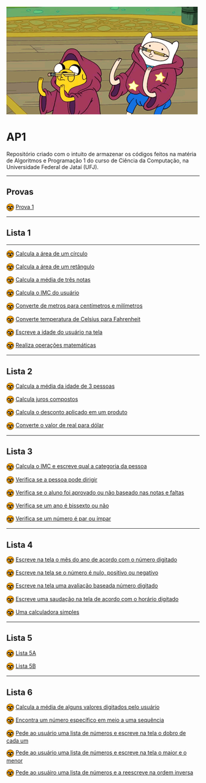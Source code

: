 ![maguinhos](https://github.com/AguineloP/Images/blob/af149a487a56e89884d7b52c901c8c6c80d45809/Adventure%20Time%201.gif)

# AP1
Repositório criado com o intuito de armazenar os códigos feitos na matéria de Algoritmos e Programação 1 do curso de Ciência da Computação, na Universidade Federal de Jataí (UFJ).
__________
## Provas 
<img src="https://github.com/AguineloP/Images/blob/af149a487a56e89884d7b52c901c8c6c80d45809/JAKE.png?raw=true" alt="Ícone" width="20" height="20" align="center"> [Prova 1](https://github.com/AguineloP/AP1/blob/5246757c194d4cd0ad9164311433889f466ef3dc/Provas/Prova1%20-%20AP1.c)
__________
## Lista 1
__________
<img src="https://github.com/AguineloP/Images/blob/af149a487a56e89884d7b52c901c8c6c80d45809/JAKE.png?raw=true" alt="Ícone" width="20" height="20" align = "center"> [Calcula a área de um círculo](https://github.com/AguineloP/AP1/blob/a280c82f984ba9fea1db241d79161ba13fe25017/Lista%201/c%C3%ADrculo.c)  

<img src="https://github.com/AguineloP/Images/blob/af149a487a56e89884d7b52c901c8c6c80d45809/JAKE.png?raw=true" alt="Ícone" width="20" height="20" align = "center"> [Calcula a área de um retângulo](https://github.com/AguineloP/AP1/blob/63d0ac3f23b70b213b1d7c32c6b0e8f94d9d74e8/Lista%201/ret%C3%A2ngulo.c)

<img src="https://github.com/AguineloP/Images/blob/af149a487a56e89884d7b52c901c8c6c80d45809/JAKE.png?raw=true" alt="Ícone" width="20" height="20" align = "center"> [Calcula a média de três notas](https://github.com/AguineloP/AP1/blob/a280c82f984ba9fea1db241d79161ba13fe25017/Lista%201/M%C3%A9diaNotas.c)

<img src="https://github.com/AguineloP/Images/blob/af149a487a56e89884d7b52c901c8c6c80d45809/JAKE.png?raw=true" alt="Ícone" width="20" height="20" align = "center"> [Calcula o IMC do usuário](https://github.com/AguineloP/AP1/blob/a280c82f984ba9fea1db241d79161ba13fe25017/Lista%201/IMC.c)

<img src="https://github.com/AguineloP/Images/blob/af149a487a56e89884d7b52c901c8c6c80d45809/JAKE.png?raw=true" alt="Ícone" width="20" height="20" align = "center"> [Converte de metros para centímetros e milímetros](https://github.com/AguineloP/AP1/blob/a280c82f984ba9fea1db241d79161ba13fe25017/Lista%201/escala.c)

<img src="https://github.com/AguineloP/Images/blob/af149a487a56e89884d7b52c901c8c6c80d45809/JAKE.png?raw=true" alt="Ícone" width="20" height="20" align = "center"> [Converte temperatura de Celsius para Fahrenheit](https://github.com/AguineloP/AP1/blob/abd16a892208e825de2fff031f5104033d109d2e/Lista%201/temperatura.c)

<img src="https://github.com/AguineloP/Images/blob/af149a487a56e89884d7b52c901c8c6c80d45809/JAKE.png?raw=true" alt="Ícone" width="20" height="20" align = "center"> [Escreve a idade do usuário na tela](https://github.com/AguineloP/AP1/blob/abd16a892208e825de2fff031f5104033d109d2e/Lista%201/idade.c)

<img src="https://github.com/AguineloP/Images/blob/af149a487a56e89884d7b52c901c8c6c80d45809/JAKE.png?raw=true" alt="Ícone" width="20" height="20" align = "center"> [Realiza operações matemáticas](https://github.com/AguineloP/AP1/blob/f089a85fa11f506745195577bbb10d71973df893/Lista%201/OpMat.c)

__________
## Lista 2
<img src="https://github.com/AguineloP/Images/blob/af149a487a56e89884d7b52c901c8c6c80d45809/JAKE.png?raw=true" alt="Ícone" width="20" height="20" align = "center"> [Calcula a média da idade de 3 pessoas](https://github.com/AguineloP/AP1/blob/ae65bfe035fa8136cff71dc8cbdf276b03432fed/Lista%202/m%C3%A9diaId.c)

<img src="https://github.com/AguineloP/Images/blob/af149a487a56e89884d7b52c901c8c6c80d45809/JAKE.png?raw=true" alt="Ícone" width="20" height="20" align = "center"> [Calcula juros compostos](https://github.com/AguineloP/AP1/blob/ae65bfe035fa8136cff71dc8cbdf276b03432fed/Lista%202/Juros.c)
 
<img src="https://github.com/AguineloP/Images/blob/af149a487a56e89884d7b52c901c8c6c80d45809/JAKE.png?raw=true" alt="Ícone" width="20" height="20" align = "center"> [Calcula o desconto aplicado em um produto](https://github.com/AguineloP/AP1/blob/2e7bc9276819e26222deab414844bcf0b9991abd/Lista%202/desconto.c)
   
<img src="https://github.com/AguineloP/Images/blob/af149a487a56e89884d7b52c901c8c6c80d45809/JAKE.png?raw=true" alt="Ícone" width="20" height="20" align = "center"> [Converte o valor de real para dólar](https://github.com/AguineloP/AP1/blob/5c4c1a5867eefd44d05acddbd78b4d96613945b0/Lista%202/dolar.c)

__________
## Lista 3

<img src="https://github.com/AguineloP/Images/blob/af149a487a56e89884d7b52c901c8c6c80d45809/JAKE.png?raw=true" alt="Ícone" width="20" height="20" align = "center"> [Calcula o IMC e escreve qual a categoria da pessoa](https://github.com/AguineloP/AP1/blob/7cf7a8464f0a347497de5913592fd1848306be6f/Lista%203/IMC2.c)

<img src="https://github.com/AguineloP/Images/blob/af149a487a56e89884d7b52c901c8c6c80d45809/JAKE.png?raw=true" alt="Ícone" width="20" height="20" align = "center"> [Verifica se a pessoa pode dirigir](https://github.com/AguineloP/AP1/blob/7cf7a8464f0a347497de5913592fd1848306be6f/Lista%203/carteira.c)

<img src="https://github.com/AguineloP/Images/blob/af149a487a56e89884d7b52c901c8c6c80d45809/JAKE.png?raw=true" alt="Ícone" width="20" height="20" align = "center"> [Verifica se o aluno foi aprovado ou não baseado nas notas e faltas](https://github.com/AguineloP/AP1/blob/7cf7a8464f0a347497de5913592fd1848306be6f/Lista%203/nota_Presen%C3%A7a.c)

<img src="https://github.com/AguineloP/Images/blob/af149a487a56e89884d7b52c901c8c6c80d45809/JAKE.png?raw=true" alt="Ícone" width="20" height="20" align = "center"> [Verifica se um ano é bissexto ou não](https://github.com/AguineloP/AP1/blob/7cf7a8464f0a347497de5913592fd1848306be6f/Lista%203/ano_Bissexto.c)

<img src="https://github.com/AguineloP/Images/blob/af149a487a56e89884d7b52c901c8c6c80d45809/JAKE.png?raw=true" alt="Ícone" width="20" height="20" align = "center"> [Verifica se um número é par ou ímpar](https://github.com/AguineloP/AP1/blob/7cf7a8464f0a347497de5913592fd1848306be6f/Lista%203/par_%C3%ADmpar.c)

__________
## Lista 4
<img src="https://github.com/AguineloP/Images/blob/af149a487a56e89884d7b52c901c8c6c80d45809/JAKE.png?raw=true" alt="Ícone" width="20" height="20" align = "center"> [Escreve na tela o mês do ano de acordo com o número digitado](https://github.com/AguineloP/AP1/blob/10e7ef3b5ab42d82a847f5ccf96356e41ec663ba/Lista%204/avalia%C3%A7%C3%A3o.c)

<img src="https://github.com/AguineloP/Images/blob/af149a487a56e89884d7b52c901c8c6c80d45809/JAKE.png?raw=true" alt="Ícone" width="20" height="20" align = "center"> [Escreve na tela se o número é nulo, positivo ou negativo](https://github.com/AguineloP/AP1/blob/10e7ef3b5ab42d82a847f5ccf96356e41ec663ba/Lista%204/pos_neg.c)
 
<img src="https://github.com/AguineloP/Images/blob/af149a487a56e89884d7b52c901c8c6c80d45809/JAKE.png?raw=true" alt="Ícone" width="20" height="20" align = "center"> [Escreve na tela uma avaliação baseada número digitado](https://github.com/AguineloP/AP1/blob/10e7ef3b5ab42d82a847f5ccf96356e41ec663ba/Lista%204/avalia%C3%A7%C3%A3o.c)

<img src="https://github.com/AguineloP/Images/blob/af149a487a56e89884d7b52c901c8c6c80d45809/JAKE.png?raw=true" alt="Ícone" width="20" height="20" align = "center"> [Escreve uma saudação na tela de acordo com o horário digitado](https://github.com/AguineloP/AP1/blob/10e7ef3b5ab42d82a847f5ccf96356e41ec663ba/Lista%204/hor%C3%A1rio.c)
 
<img src="https://github.com/AguineloP/Images/blob/af149a487a56e89884d7b52c901c8c6c80d45809/JAKE.png?raw=true" alt="Ícone" width="20" height="20" align = "center"> [Uma calculadora simples](https://github.com/AguineloP/AP1/blob/10e7ef3b5ab42d82a847f5ccf96356e41ec663ba/Lista%204/calculadora.c)

__________
## Lista 5
<img src="https://github.com/AguineloP/Images/blob/af149a487a56e89884d7b52c901c8c6c80d45809/JAKE.png?raw=true" alt="Ícone" width="20" height="20" align = "center"> [Lista 5A](https://github.com/AguineloP/AP1/blob/a75412fd97d5f4ee31076c6ba0a21605df3760a1/Lista%205/lista%20A.c)

<img src="https://github.com/AguineloP/Images/blob/af149a487a56e89884d7b52c901c8c6c80d45809/JAKE.png?raw=true" alt="Ícone" width="20" height="20" align = "center"> [Lista 5B](https://github.com/AguineloP/AP1/blob/a75412fd97d5f4ee31076c6ba0a21605df3760a1/Lista%205/lista%20B.c)

__________
## Lista 6
<img src="https://github.com/AguineloP/Images/blob/af149a487a56e89884d7b52c901c8c6c80d45809/JAKE.png?raw=true" alt="Ícone" width="20" height="20" align = "center"> [Calcula a média de alguns valores digitados pelo usuário](https://github.com/AguineloP/AP1/blob/8b8a3cbdf1535e46c4545c6479bf5ed4418d0a49/Lista%206/media_vetor.c)

<img src="https://github.com/AguineloP/Images/blob/af149a487a56e89884d7b52c901c8c6c80d45809/JAKE.png?raw=true" alt="Ícone" width="20" height="20" align = "center"> [Encontra um número específico em meio a uma sequência](https://github.com/AguineloP/AP1/blob/8b8a3cbdf1535e46c4545c6479bf5ed4418d0a49/Lista%206/encontrar_numero.c)

<img src="https://github.com/AguineloP/Images/blob/af149a487a56e89884d7b52c901c8c6c80d45809/JAKE.png?raw=true" alt="Ícone" width="20" height="20" align = "center"> [Pede ao usuário uma lista de números e escreve na tela o dobro de cada um](https://github.com/AguineloP/AP1/blob/8b8a3cbdf1535e46c4545c6479bf5ed4418d0a49/Lista%206/dobro.c)

<img src="https://github.com/AguineloP/Images/blob/af149a487a56e89884d7b52c901c8c6c80d45809/JAKE.png?raw=true" alt="Ícone" width="20" height="20" align = "center"> [Pede ao usuário uma lista de números e escreve na tela o maior e o menor](https://github.com/AguineloP/AP1/blob/8b8a3cbdf1535e46c4545c6479bf5ed4418d0a49/Lista%206/maior_menor.c)

<img src="https://github.com/AguineloP/Images/blob/af149a487a56e89884d7b52c901c8c6c80d45809/JAKE.png?raw=true" alt="Ícone" width="20" height="20" align = "center"> [Pede ao usuáiro uma lista de números e a reescreve na ordem inversa](https://github.com/AguineloP/AP1/blob/8b8a3cbdf1535e46c4545c6479bf5ed4418d0a49/Lista%206/ordem_inversa.c)
